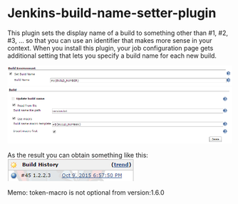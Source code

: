 # Jenkins-build-name-setter-plugin

This plugin sets the display name of a build to something other than #1, #2, #3, ... so that you can use an identifier
that makes more sense in your context. When you install this plugin, your job configuration page gets additional setting
that lets you specify a build name for each new build.

![alt tag](./Screenshot_build_env.png)
![alt tag](./Screenshot_build_step.png)

As the result you can obtain something like this:
![alt tag](./Screenshot_build_name.png)

Memo:
token-macro is not optional from version:1.6.0
